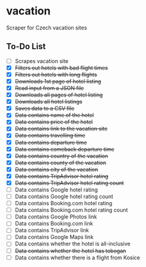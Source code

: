 # vacation

Scraper for Czech vacation sites

## To-Do List

- [ ] Scrapes vacation site
- [x] <del>Filters out hotels with bad flight times</del>
- [x] <del>Filters out hotels with long flights</del>
- [x] <del>Downloads 1st page of hotel listing</del>
- [x] <del>Read input from a JSON file</del>
- [x] <del>Downloads all pages of hotel listing</del>
- [x] <del>Downloads all hotel listings</del>
- [x] <del>Saves data to a CSV file</del>
- [x] <del>Data contains name of the hotel</del>
- [x] <del>Data contains price of the hotel</del>
- [x] <del>Data contains link to the vacation site</del>
- [x] <del>Data contains travelling time</del>
- [x] <del>Data contains departure time</del>
- [x] <del>Data contains comeback departure time</del>
- [x] <del>Data contains country of the vacation</del>
- [x] <del>Data contains county of the vacation</del>
- [x] <del>Data contains city of the vacation</del>
- [x] <del>Data contains TripAdvisor hotel rating</del>
- [x] <del>Data contains TripAdvisor hotel rating count</del>
- [ ] Data contains Google hotel rating
- [ ] Data contains Google hotel rating count
- [ ] Data contains Booking.com hotel rating
- [ ] Data contains Booking.com hotel rating count
- [ ] Data contains Google Photos link
- [ ] Data contains Booking.com link
- [ ] Data contains TripAdvisor link
- [ ] Data contains Google Maps link
- [ ] Data contains whether the hotel is all-inclusive
- [ ] <del>Data contains whether the hotel has tobogan</del>
- [ ] Data contains whether there is a flight from Kosice
